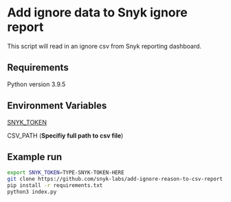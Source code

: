 # Add ignore data to Snyk ignore report

This script will read in an ignore csv from Snyk reporting dashboard.

## Requirements

Python version 3.9.5

## Environment Variables
[SNYK_TOKEN](https://docs.snyk.io/getting-started/how-to-obtain-and-authenticate-with-your-snyk-api-token)

CSV_PATH  (**Specifiy full path to csv file**)


## Example run
```bash
export SNYK_TOKEN=TYPE-SNYK-TOKEN-HERE
git clone https://github.com/snyk-labs/add-ignore-reason-to-csv-report.git
pip install -r requirements.txt
python3 index.py
```
